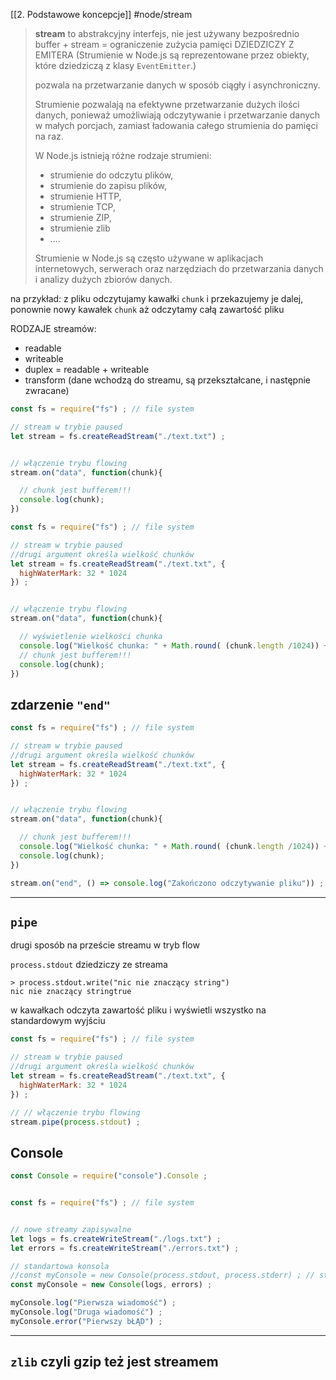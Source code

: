 [[2. Podstawowe koncepcje]]
#node/stream 

> 
> **stream** to abstrakcyjny interfejs, nie jest używany bezpośrednio
> buffer + stream = ograniczenie zużycia pamięci
> DZIEDZICZY Z EMITERA (Strumienie w Node.js są reprezentowane przez obiekty, które dziedziczą z klasy `EventEmitter`.)
> 
> pozwala na przetwarzanie danych w sposób ciągły i asynchroniczny.
> 
> Strumienie pozwalają na efektywne przetwarzanie dużych ilości danych, ponieważ umożliwiają odczytywanie i przetwarzanie danych w małych porcjach, zamiast ładowania całego strumienia do pamięci na raz.
> 
> W Node.js istnieją różne rodzaje strumieni:
> 	-  strumienie do odczytu plików,
> 	- strumienie do zapisu plików,
> 	- strumienie HTTP,
> 	- strumienie TCP,
> 	- strumienie ZIP,
> 	- strumienie zlib 
> 	-  ....
> 	
> Strumienie w Node.js są często używane w aplikacjach internetowych, serwerach oraz narzędziach do przetwarzania danych i analizy dużych zbiorów danych.
> 

na przykład:
	z pliku odczytujamy kawałki `chunk` i przekazujemy je dalej, ponownie nowy kawałek `chunk` aż odczytamy całą zawartość pliku


RODZAJE streamów:
- readable
- writeable
- duplex = readable + writeable
- transform (dane wchodzą do streamu, są przekształcane, i następnie zwracane)


```js
const fs = require("fs") ; // file system

// stream w trybie paused
let stream = fs.createReadStream("./text.txt") ;


// włączenie trybu flowing
stream.on("data", function(chunk){

  // chunk jest bufferem!!!
  console.log(chunk);
})

```

```js
const fs = require("fs") ; // file system

// stream w trybie paused
//drugi argument określa wielkość chunków
let stream = fs.createReadStream("./text.txt", {
  highWaterMark: 32 * 1024
}) ;


// włączenie trybu flowing
stream.on("data", function(chunk){

  // wyświetlenie wielkości chunka
  console.log("Wielkość chunka: " + Math.round( (chunk.length /1024)) + "KB")
  // chunk jest bufferem!!!
  console.log(chunk);
})

```



## zdarzenie `"end"`
```js
const fs = require("fs") ; // file system

// stream w trybie paused
//drugi argument określa wielkość chunków
let stream = fs.createReadStream("./text.txt", {
  highWaterMark: 32 * 1024
}) ;


// włączenie trybu flowing
stream.on("data", function(chunk){

  // chunk jest bufferem!!!
  console.log("Wielkość chunka: " + Math.round( (chunk.length /1024)) + "KB")
  console.log(chunk);
})

stream.on("end", () => console.log("Zakończono odczytywanie pliku")) ;
```


------------
## `pipe`
drugi sposób na przeście streamu w tryb flow

`process.stdout` dziedziczy ze streama
```node
> process.stdout.write("nic nie znaczący string")
nic nie znaczący stringtrue
```

w kawałkach odczyta zawartość pliku i wyświetli wszystko na standardowym wyjściu
```js
const fs = require("fs") ; // file system

// stream w trybie paused
//drugi argument określa wielkość chunków
let stream = fs.createReadStream("./text.txt", {
  highWaterMark: 32 * 1024
}) ;

// // włączenie trybu flowing
stream.pipe(process.stdout) ;
```

## Console
```js
const Console = require("console").Console ;


const fs = require("fs") ; // file system


// nowe streamy zapisywalne
let logs = fs.createWriteStream("./logs.txt") ; 
let errors = fs.createWriteStream("./errors.txt") ;

// standartowa konsola
//const myConsole = new Console(process.stdout, process.stderr) ; // stream yjście i stream błąd należy przekazać; to jest normalna konsola
const myConsole = new Console(logs, errors) ;

myConsole.log("Pierwsza wiadomość") ;
myConsole.log("Druga wiadomość") ;
myConsole.error("Pierwszy bŁĄD") ;
```

---
## `zlib` czyli gzip też jest streamem













